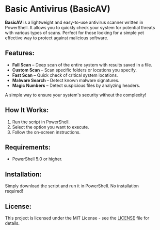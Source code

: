 # Basic Antivirus (BasicAV)

**BasicAV** is a lightweight and easy-to-use antivirus scanner written in PowerShell. It allows you to quickly check your system for potential threats with various types of scans. Perfect for those looking for a simple yet effective way to protect against malicious software.

## Features:

- **Full Scan** – Deep scan of the entire system with results saved in a file.
- **Custom Scan** – Scan specific folders or locations you specify.
- **Fast Scan** – Quick check of critical system locations.
- **Malware Search** – Detect known malware signatures.
- **Magic Numbers** – Detect suspicious files by analyzing headers.

A simple way to ensure your system's security without the complexity!

## How It Works:

1. Run the script in PowerShell.
2. Select the option you want to execute.
3. Follow the on-screen instructions.

## Requirements:

- PowerShell 5.0 or higher.

## Installation:

Simply download the script and run it in PowerShell. No installation required!

## License:

This project is licensed under the MIT License - see the [LICENSE](LICENSE) file for details.

